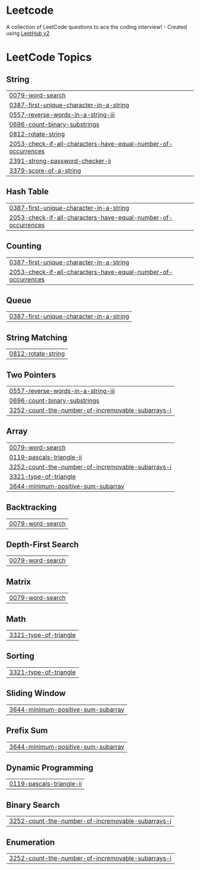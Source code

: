 # Leetcode
A collection of LeetCode questions to ace the coding interview! - Created using [LeetHub v2](https://github.com/arunbhardwaj/LeetHub-2.0)

<!---LeetCode Topics Start-->
# LeetCode Topics
## String
|  |
| ------- |
| [0079-word-search](https://github.com/AugustoMenchaca/Leetcode/tree/master/0079-word-search) |
| [0387-first-unique-character-in-a-string](https://github.com/AugustoMenchaca/Leetcode/tree/master/0387-first-unique-character-in-a-string) |
| [0557-reverse-words-in-a-string-iii](https://github.com/AugustoMenchaca/Leetcode/tree/master/0557-reverse-words-in-a-string-iii) |
| [0696-count-binary-substrings](https://github.com/AugustoMenchaca/Leetcode/tree/master/0696-count-binary-substrings) |
| [0812-rotate-string](https://github.com/AugustoMenchaca/Leetcode/tree/master/0812-rotate-string) |
| [2053-check-if-all-characters-have-equal-number-of-occurrences](https://github.com/AugustoMenchaca/Leetcode/tree/master/2053-check-if-all-characters-have-equal-number-of-occurrences) |
| [2391-strong-password-checker-ii](https://github.com/AugustoMenchaca/Leetcode/tree/master/2391-strong-password-checker-ii) |
| [3379-score-of-a-string](https://github.com/AugustoMenchaca/Leetcode/tree/master/3379-score-of-a-string) |
## Hash Table
|  |
| ------- |
| [0387-first-unique-character-in-a-string](https://github.com/AugustoMenchaca/Leetcode/tree/master/0387-first-unique-character-in-a-string) |
| [2053-check-if-all-characters-have-equal-number-of-occurrences](https://github.com/AugustoMenchaca/Leetcode/tree/master/2053-check-if-all-characters-have-equal-number-of-occurrences) |
## Counting
|  |
| ------- |
| [0387-first-unique-character-in-a-string](https://github.com/AugustoMenchaca/Leetcode/tree/master/0387-first-unique-character-in-a-string) |
| [2053-check-if-all-characters-have-equal-number-of-occurrences](https://github.com/AugustoMenchaca/Leetcode/tree/master/2053-check-if-all-characters-have-equal-number-of-occurrences) |
## Queue
|  |
| ------- |
| [0387-first-unique-character-in-a-string](https://github.com/AugustoMenchaca/Leetcode/tree/master/0387-first-unique-character-in-a-string) |
## String Matching
|  |
| ------- |
| [0812-rotate-string](https://github.com/AugustoMenchaca/Leetcode/tree/master/0812-rotate-string) |
## Two Pointers
|  |
| ------- |
| [0557-reverse-words-in-a-string-iii](https://github.com/AugustoMenchaca/Leetcode/tree/master/0557-reverse-words-in-a-string-iii) |
| [0696-count-binary-substrings](https://github.com/AugustoMenchaca/Leetcode/tree/master/0696-count-binary-substrings) |
| [3252-count-the-number-of-incremovable-subarrays-i](https://github.com/AugustoMenchaca/Leetcode/tree/master/3252-count-the-number-of-incremovable-subarrays-i) |
## Array
|  |
| ------- |
| [0079-word-search](https://github.com/AugustoMenchaca/Leetcode/tree/master/0079-word-search) |
| [0119-pascals-triangle-ii](https://github.com/AugustoMenchaca/Leetcode/tree/master/0119-pascals-triangle-ii) |
| [3252-count-the-number-of-incremovable-subarrays-i](https://github.com/AugustoMenchaca/Leetcode/tree/master/3252-count-the-number-of-incremovable-subarrays-i) |
| [3321-type-of-triangle](https://github.com/AugustoMenchaca/Leetcode/tree/master/3321-type-of-triangle) |
| [3644-minimum-positive-sum-subarray](https://github.com/AugustoMenchaca/Leetcode/tree/master/3644-minimum-positive-sum-subarray) |
## Backtracking
|  |
| ------- |
| [0079-word-search](https://github.com/AugustoMenchaca/Leetcode/tree/master/0079-word-search) |
## Depth-First Search
|  |
| ------- |
| [0079-word-search](https://github.com/AugustoMenchaca/Leetcode/tree/master/0079-word-search) |
## Matrix
|  |
| ------- |
| [0079-word-search](https://github.com/AugustoMenchaca/Leetcode/tree/master/0079-word-search) |
## Math
|  |
| ------- |
| [3321-type-of-triangle](https://github.com/AugustoMenchaca/Leetcode/tree/master/3321-type-of-triangle) |
## Sorting
|  |
| ------- |
| [3321-type-of-triangle](https://github.com/AugustoMenchaca/Leetcode/tree/master/3321-type-of-triangle) |
## Sliding Window
|  |
| ------- |
| [3644-minimum-positive-sum-subarray](https://github.com/AugustoMenchaca/Leetcode/tree/master/3644-minimum-positive-sum-subarray) |
## Prefix Sum
|  |
| ------- |
| [3644-minimum-positive-sum-subarray](https://github.com/AugustoMenchaca/Leetcode/tree/master/3644-minimum-positive-sum-subarray) |
## Dynamic Programming
|  |
| ------- |
| [0119-pascals-triangle-ii](https://github.com/AugustoMenchaca/Leetcode/tree/master/0119-pascals-triangle-ii) |
## Binary Search
|  |
| ------- |
| [3252-count-the-number-of-incremovable-subarrays-i](https://github.com/AugustoMenchaca/Leetcode/tree/master/3252-count-the-number-of-incremovable-subarrays-i) |
## Enumeration
|  |
| ------- |
| [3252-count-the-number-of-incremovable-subarrays-i](https://github.com/AugustoMenchaca/Leetcode/tree/master/3252-count-the-number-of-incremovable-subarrays-i) |
<!---LeetCode Topics End-->